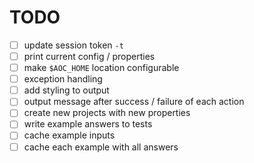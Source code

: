 # TODO

* [ ] update session token `-t`
* [ ] print current config / properties
* [ ] make `$AOC_HOME` location configurable
* [ ] exception handling
* [ ] add styling to output
* [ ] output message after success / failure of each action
* [ ] create new projects with new properties
* [ ] write example answers to tests
* [ ] cache example inputs
* [ ] cache each example with all answers
